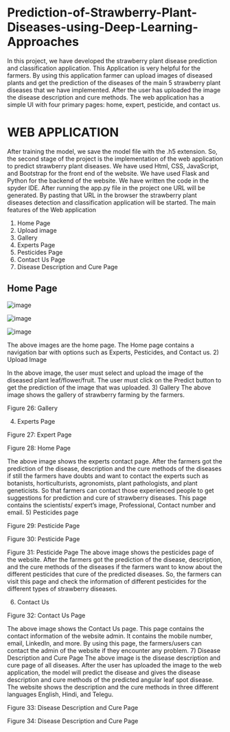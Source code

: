 # Prediction-of-Strawberry-Plant-Diseases-using-Deep-Learning-Approaches
In this project, we have developed the strawberry plant disease prediction  and classification application. This Application is very helpful for the farmers. By  using this application farmer can upload images of diseased plants and get the  prediction of the diseases of the main 5 strawberry plant diseases that we have implemented. After the user has uploaded the image the disease description and cure methods. The web application has a simple UI with four primary pages: home, expert, pesticide, and contact us.
# WEB APPLICATION

After training the model, we save the model file with the .h5 extension.  So, the second stage of the project is the implementation of the web application to predict strawberry plant diseases. 
We have used Html, CSS, JavaScript, and Bootstrap for the front end of the website. We have used Flask and Python for the backend of the website. We have written the code in the spyder IDE. After running the app.py file in the project one URL will be generated. By pasting that URL in the browser the strawberry plant diseases detection and classification application will be started.
The main features of the Web application
1)	Home Page
2)	Upload image
3)	Gallery 
4)	Experts Page
5)	Pesticides Page
6)	Contact Us Page
7)	Disease Description and Cure Page
 
## Home Page

![image](https://github.com/gslprasanna/Prediction-of-Strawberry-Plant-Diseases-using-Deep-Learning-Approaches/assets/63353137/63a2b036-f9bd-44a4-95b6-e008737560fb)

![image](https://github.com/gslprasanna/Prediction-of-Strawberry-Plant-Diseases-using-Deep-Learning-Approaches/assets/63353137/0881d5c8-a40d-4a91-8962-7d893003d161)

![image](https://github.com/gslprasanna/Prediction-of-Strawberry-Plant-Diseases-using-Deep-Learning-Approaches/assets/63353137/f669d795-6716-4797-b12e-af83636a0614)

The above images are the home page. The Home page contains a navigation bar with options such as Experts, Pesticides, and Contact us.
2) Upload Image
 

In the above image, the user must select and upload the image of the diseased plant leaf/flower/fruit. The user must click on the Predict button to get the prediction of the image that was uploaded.
3) Gallery
The above image shows the gallery of strawberry farming by the farmers. 
 
Figure 26: Gallery


4) Experts Page	
 
Figure 27: Expert Page

 
Figure 28: Home Page

 The above image shows the experts contact page. After the farmers got the prediction of the disease, description and the cure methods of the diseases if still the farmers have doubts and want to contact the experts such as botanists, horticulturists, agronomists, plant pathologists, and plant geneticists. So that farmers can contact those experienced people to get suggestions for prediction and cure of strawberry diseases. This page contains the scientists/ expert’s image, Professional, Contact number and email.
5) Pesticides page
 
Figure 29: Pesticide Page
 
Figure 30: Pesticide Page

 
Figure 31: Pesticide Page
The above image shows the pesticides page of the website. After the farmers got the prediction of the disease, description, and the cure methods of the diseases if the farmers want to know about the different pesticides that cure of the predicted diseases. So, the farmers can visit this page and check the information of different pesticides for the different types of strawberry diseases.

6) Contact Us 
 
Figure 32: Contact Us Page

The above image shows the Contact Us page. This page contains the contact information of the website admin. It contains the mobile number, email, LinkedIn, and more. By using this page, the farmers/users can contact the admin of the website if they encounter any problem.
 7)  Disease Description and Cure Page
The above image is the disease description and cure page of all diseases. After the user has uploaded the image to the web application, the model will predict the disease and gives the disease description and cure methods of the predicted angular leaf spot disease. The website shows the description and the cure methods in three different languages English, Hindi, and Telegu. 

 
Figure 33: Disease Description and Cure Page


 
Figure 34: Disease Description and Cure Page


